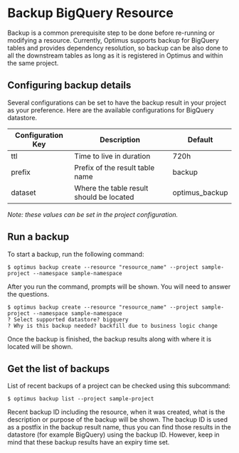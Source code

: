 # Backup BigQuery Resource

Backup is a common prerequisite step to be done before re-running or modifying a resource. Currently, Optimus supports 
backup for BigQuery tables and provides dependency resolution, so backup can be also done to all the downstream tables 
as long as it is registered in Optimus and within the same project.

## Configuring backup details
Several configurations can be set to have the backup result in your project as your preference. Here are the available 
configurations for BigQuery datastore.

| Configuration Key | Description                              | Default         |
|-------------------|------------------------------------------|-----------------|
| ttl               | Time to live in duration                 | 720h            |
| prefix            | Prefix of the result table name          | backup          |
| dataset           | Where the table result should be located | optimus_backup  |

_Note: these values can be set in the project configuration._

## Run a backup
To start a backup, run the following command:
```shell
$ optimus backup create --resource "resource_name" --project sample-project --namespace sample-namespace
```


After you run the command, prompts will be shown. You will need to answer the questions.
```shell
$ optimus backup create --resource "resource_name" --project sample-project --namespace sample-namespace
? Select supported datastore? bigquery
? Why is this backup needed? backfill due to business logic change
```

Once the backup is finished, the backup results along with where it is located will be shown.

## Get the list of backups
List of recent backups of a project can be checked using this subcommand:
```shell
$ optimus backup list --project sample-project
```

Recent backup ID including the resource, when it was created, what is the description or purpose of the backup will 
be shown. The backup ID is used as a postfix in the backup result name, thus you can find those results in the datastore 
(for example BigQuery) using the backup ID. However, keep in mind that these backup results have an expiry time set.
